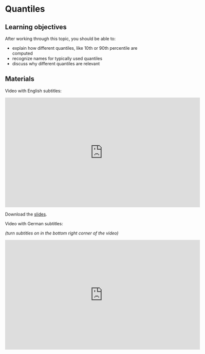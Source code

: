 # Quantiles

## Learning objectives

After working through this topic, you should be able to:

- explain how different quantiles, like 10th or 90th percentile are computed
- recognize names for typically used quantiles
- discuss why different quantiles are relevant

## Materials

Video with English subtitles:

<iframe
  src="https://electure.uni-bonn.de/paella7/ui/watch.html?id=611b246c-aaa4-4370-be42-75331ba947eb"
  width="640"
  height="360"
  frameborder="0"
  allowfullscreen
></iframe>

Download the [slides](descriptive_statistics-quantiles.pdf).

Video with German subtitles:

*(turn subtitles on in the bottom right corner of the video)*

<iframe
  src="https://electure.uni-bonn.de/paella7/ui/watch.html?id=7c501aec-42e9-4c3c-af96-68100b7d3b92"
  width="640"
  height="360"
  frameborder="0"
  allowfullscreen
></iframe>
